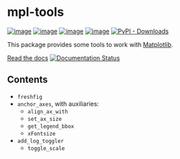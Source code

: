 mpl-tools
========

[![image](https://travis-ci.org/patricknraanes/mpl-tools.svg?branch=master)](https://travis-ci.org/patricknraanes/mpl-tools)
[![image](https://coveralls.io/repos/github/patricknraanes/mpl-tools/badge.svg?branch=master)](https://coveralls.io/github/patricknraanes/mpl-tools?branch=master)
[![image](http://hits.dwyl.com/patricknraanes/mpl-tools.svg)](http://hits.dwyl.com/patricknraanes/mpl-tools)
[![image](https://badge.fury.io/py/mpl-tools.svg)](https://badge.fury.io/py/mpl-tools)
[![PyPI - Downloads](https://img.shields.io/pypi/dw/mpl-tools)](https://pypi.org/project/mpl-tools/0.1.5/)
<!--[![image](https://img.shields.io/badge/License-MIT-yellow.svg)](https://opensource.org/licenses/MIT)-->

This package provides some tools to work with
[Matplotlib](https://matplotlib.org/).

[Read the docs](https://mpl-tools.readthedocs.io/en/latest/)
[![Documentation Status](https://readthedocs.org/projects/mpl-tools/badge/?version=latest)](https://mpl-tools.readthedocs.io/en/latest/?badge=latest)

Contents
--------

-   `freshfig`
-   `anchor_axes`, with auxiliaries:
    -   `align_ax_with`
    -   `set_ax_size`
    -   `get_legend_bbox`
    -   `xFontsize`
-   `add_log_toggler`
    -   `toggle_scale`
